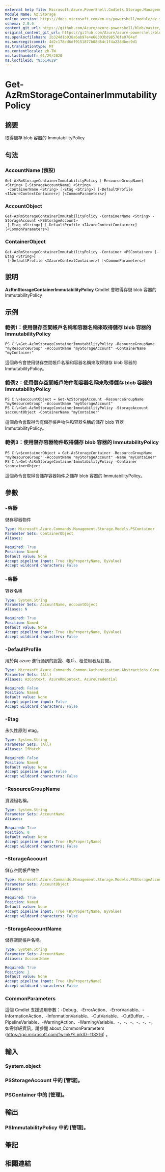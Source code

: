 ```yaml
---
external help file: Microsoft.Azure.PowerShell.Cmdlets.Storage.Management.dll-Help.xml
Module Name: Az.Storage
online version: https://docs.microsoft.com/en-us/powershell/module/az.storage/get-azrmstoragecontainerimmutabilitypolicy
schema: 2.0.0
content_git_url: https://github.com/Azure/azure-powershell/blob/master/src/Storage/Storage.Management/help/Get-AzRmStorageContainerImmutabilityPolicy.md
original_content_git_url: https://github.com/Azure/azure-powershell/blob/master/src/Storage/Storage.Management/help/Get-AzRmStorageContainerImmutabilityPolicy.md
ms.openlocfilehash: 2b324d1b038a6ab97e4e68303bd98570fe0704ef
ms.sourcegitcommit: 4d2c178cd6df9151877b08d54c1f4a228dbec9d1
ms.translationtype: MT
ms.contentlocale: zh-TW
ms.lasthandoff: 01/29/2020
ms.locfileid: "93614629"
---
```

# Get-AzRmStorageContainerImmutabilityPolicy

## 摘要
取得儲存 blob 容器的 ImmutabilityPolicy

## 句法

### AccountName (預設) 
```
Get-AzRmStorageContainerImmutabilityPolicy [-ResourceGroupName] <String> [-StorageAccountName] <String>
 -ContainerName <String> [-Etag <String>] [-DefaultProfile <IAzureContextContainer>] [<CommonParameters>]
```

### AccountObject
```
Get-AzRmStorageContainerImmutabilityPolicy -ContainerName <String> -StorageAccount <PSStorageAccount>
 [-Etag <String>] [-DefaultProfile <IAzureContextContainer>] [<CommonParameters>]
```

### ContainerObject
```
Get-AzRmStorageContainerImmutabilityPolicy -Container <PSContainer> [-Etag <String>]
 [-DefaultProfile <IAzureContextContainer>] [<CommonParameters>]
```

## 說明
**AzRmStorageContainerImmutabilityPolicy** Cmdlet 會取得存儲 blob 容器的 ImmutabilityPolicy

## 示例

### 範例1：使用儲存空間帳戶名稱和容器名稱來取得儲存 blob 容器的 ImmutabilityPolicy
```
PS C:\>Get-AzRmStorageContainerImmutabilityPolicy -ResourceGroupName "myResourceGroup" -AccountName "myStorageAccount" -ContainerName "myContainer"
```

這個命令會使用儲存空間帳戶名稱和容器名稱來取得儲存 blob 容器的 ImmutabilityPolicy。

### 範例2：使用儲存空間帳戶物件和容器名稱來取得儲存 blob 容器的 ImmutabilityPolicy
```
PS C:\>$accountObject = Get-AzStorageAccount -ResourceGroupName "myResourceGroup" -AccountName "myStorageAccount"
PS C:\>Get-AzRmStorageContainerImmutabilityPolicy -StorageAccount $accountObject -ContainerName "myContainer"
```

這個命令會取得含有儲存帳戶物件和容器名稱的儲存 blob 容器 ImmutabilityPolicy。

### 範例3：使用儲存容器物件取得儲存 blob 容器的 ImmutabilityPolicy
```
PS C:\>$containerObject = Get-AzStorageContainer -ResourceGroupName "myResourceGroup" -AccountName "myStorageAccount" -Name "myContainer"
PS C:\>Get-AzRmStorageContainerImmutabilityPolicy -Container $containerObject
```

這個命令會取得含儲存容器物件之儲存 blob 容器的 ImmutabilityPolicy。

## 參數

### -容器
儲存容器物件

```yaml
Type: Microsoft.Azure.Commands.Management.Storage.Models.PSContainer
Parameter Sets: ContainerObject
Aliases:

Required: True
Position: Named
Default value: None
Accept pipeline input: True (ByPropertyName, ByValue)
Accept wildcard characters: False
```

### -容器
容器名稱

```yaml
Type: System.String
Parameter Sets: AccountName, AccountObject
Aliases: N

Required: True
Position: Named
Default value: None
Accept pipeline input: True (ByPropertyName, ByValue)
Accept wildcard characters: False
```

### -DefaultProfile
用於與 azure 進行通訊的認證、帳戶、租使用者及訂閱。

```yaml
Type: Microsoft.Azure.Commands.Common.Authentication.Abstractions.Core.IAzureContextContainer
Parameter Sets: (All)
Aliases: AzContext, AzureRmContext, AzureCredential

Required: False
Position: Named
Default value: None
Accept pipeline input: False
Accept wildcard characters: False
```

### -Etag
永久性原則 etag。

```yaml
Type: System.String
Parameter Sets: (All)
Aliases: IfMatch

Required: False
Position: Named
Default value: None
Accept pipeline input: False
Accept wildcard characters: False
```

### -ResourceGroupName
資源組名稱。

```yaml
Type: System.String
Parameter Sets: AccountName
Aliases:

Required: True
Position: 0
Default value: None
Accept pipeline input: True (ByPropertyName)
Accept wildcard characters: False
```

### -StorageAccount
儲存空間帳戶物件

```yaml
Type: Microsoft.Azure.Commands.Management.Storage.Models.PSStorageAccount
Parameter Sets: AccountObject
Aliases:

Required: True
Position: Named
Default value: None
Accept pipeline input: True (ByPropertyName, ByValue)
Accept wildcard characters: False
```

### -StorageAccountName
儲存空間帳戶名稱。

```yaml
Type: System.String
Parameter Sets: AccountName
Aliases: AccountName

Required: True
Position: 1
Default value: None
Accept pipeline input: True (ByPropertyName)
Accept wildcard characters: False
```

### CommonParameters
這個 Cmdlet 支援通用參數：-Debug、-ErrorAction、-ErrorVariable、-InformationAction、-InformationVariable、-OutVariable、-OutBuffer、-PipelineVariable、-WarningAction、-WarningVariable、-、-、-、-、-、-。 如需詳細資訊，請參閱 about_CommonParameters (https://go.microsoft.com/fwlink/?LinkID=113216) 。

## 輸入

### System.object

### PSStorageAccount 中的 [管理]。

### PSContainer 中的 [管理]。

## 輸出

### PSImmutabilityPolicy 中的 [管理]。

## 筆記

## 相關連結
